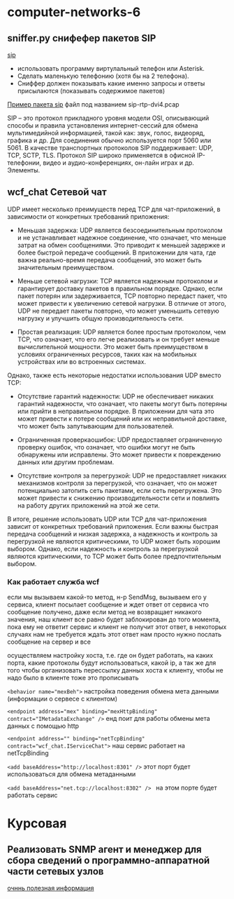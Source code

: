 # computer-networks-6

## sniffer.py снифефер пакетов SIP

[sip](https://translated.turbopages.org/proxy_u/en-ru.ru.5355f33e-64509de2-0af0cbee-74722d776562/https/www.tutorialspoint.com/session_initiation_protocol/session_initiation_protocol_quick_guide.htm)

* использовать программу виртулальный телефон или Asterisk. 
* Сделать маленькую телефонию (хотя бы на 2 телефона).
* Сниффер должен показывать какие именно запросы и ответы присылаются (показывать содержимое пакетов)

[Пример пакета sip](https://wiki.wireshark.org/SampleCaptures#sip-and-rtp) файл под названием sip-rtp-dvi4.pcap


SIP – это протокол прикладного уровня модели OSI, описывающий способы и правила установления интернет-сессий для обмена мультимедийной информацией, такой как: звук, голос, видеоряд, графика и др. Для соединения обычно используется порт 5060 или 5061. В качестве транспортных протоколов SIP поддерживает: UDP, TCP, SCTP, TLS. Протокол SIP широко применяется в офисной IP-телефонии, видео и аудио-конференциях, он-лайн играх и др. Элементы.

## wcf_chat Сетевой чат 

UDP имеет несколько преимуществ перед TCP для чат-приложений, в зависимости от конкретных требований приложения:

* Меньшая задержка: UDP является безсоединительным протоколом и не устанавливает надежное соединение, что означает, что меньше затрат на обмен сообщениями. Это приводит к меньшей задержке и более быстрой передаче сообщений. В приложении для чата, где важна реально-время передача сообщений, это может быть значительным преимуществом.

* Меньше сетевой нагрузки: TCP является надежным протоколом и гарантирует доставку пакетов в правильном порядке. Однако, если пакет потерян или задерживается, TCP повторно передаст пакет, что может привести к увеличению сетевой нагрузки. В отличие от этого, UDP не передает пакеты повторно, что может уменьшить сетевую нагрузку и улучшить общую производительность сети.

* Простая реализация: UDP является более простым протоколом, чем TCP, что означает, что его легче реализовать и он требует меньше вычислительной мощности. Это может быть преимуществом в условиях ограниченных ресурсов, таких как на мобильных устройствах или во встроенных системах.

Однако, также есть некоторые недостатки использования UDP вместо TCP:

* Отсутствие гарантий надежности: UDP не обеспечивает никаких гарантий надежности, что означает, что пакеты могут быть потеряны или прийти в неправильном порядке. В приложении для чата это может привести к потере сообщений или их неправильной доставке, что может быть запутывающим для пользователей.
  
* Ограниченная проверкаошибок: UDP предоставляет ограниченную проверку ошибок, что означает, что ошибки могут не быть обнаружены или исправлены. Это может привести к повреждению данных или другим проблемам.
  
* Отсутствие контроля за перегрузкой: UDP не предоставляет никаких механизмов контроля за перегрузкой, что означает, что он может потенциально затопить сеть пакетами, если сеть перегружена. Это может привести к снижению производительности сети и повлиять на работу других приложений на этой же сети.

В итоге, решение использовать UDP или TCP для чат-приложения зависит от конкретных требований приложения. Если важны быстрая передача сообщений и низкая задержка, а надежность и контроль за перегрузкой не являются критическими, то UDP может быть хорошим выбором. Однако, если надежность и контроль за перегрузкой являются критическими, то TCP может быть более предпочтительным выбором.


### Как работает служба wcf 

если мы вызываем какой-то метод, н-р SendMsg, вызываем его у сервиса, клиент посылает сообщение и ждет ответ от сервиса что сообщение получено, даже если метод не возвращает никакого значения, наш клиент все равно будет заблокирован до того момента, пока ему не ответит сервис и клиент не получит этот ответ, в некоторых случаях нам не требуется ждать этот ответ нам просто нужно послать сообщение на сервер и все 


осуществляем настройку хоста, т.е. где он будет работать, на каких порта, какие протоколы будут использоваться, какой ip, а так же для того чтобы организовать перессылку данных хоста к клиенту, чтобы не надо было в клиенте тоже это прописывать 

`<behavior name="mexBeh">` настройка поведения обмена мета данными (информации о сервесе с клиентом)

`<endpoint address="mex" binding="mexHttpBinding" contract="IMetadataExchange" />` енд поит для работы обмены мета данных с помощью http

`<endpoint address="" binding="netTcpBinding" contract="wcf_chat.IServiceChat">` наш сервис работает на netTcpBinding

`<add baseAddress="http://localhost:8301" />` этот порт будет использоваться для обмена метаданными

`<add baseAddress="net.tcp://localhost:8302" /> ` на этом порте будет работать сервис



# Курсовая
##  Реализовать SNMP агент и менеджер для сбора сведений о программно-аппаратной части сетевых узлов

[очннь полезная информация](https://selectel.ru/blog/snmp/)



